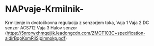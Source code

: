# NAPvaje-Krmilnik-
Krmiljenje in dvotočkovna regulacija z senzorjem toka, 
Vaja 1 
Vaja 2 DC senzor ACS712
Vaja 3 Halov senzor (https://5nrorwxhmqqijik.leadongcdn.com/ZMCT103C+specification-aidirBqoKomRilSjpimnokp.pdf)
